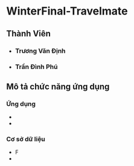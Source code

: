 # WinterFinal-Travelmate
## Thành Viên
  - ### Trương Văn Định
  - ### Trần Đình Phú
## Mô tả chức năng ứng dụng
### Ứng dụng
  -
  -
### Cơ sở dữ liệu
  - F
  -
